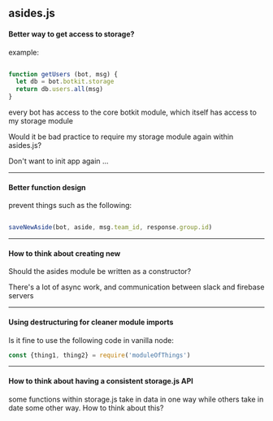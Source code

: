 ## asides.js

#### Better way to get access to storage?

example:

```javascript

function getUsers (bot, msg) {
  let db = bot.botkit.storage
  return db.users.all(msg)
}

```

every bot has access to the core botkit module, which itself has access to my storage module

Would it be bad practice to require my storage module again within asides.js?

Don't want to init app again ... 

---

#### Better function design

prevent things such as the following:


```javascript

saveNewAside(bot, aside, msg.team_id, response.group.id)

```


---

#### How to think about creating new 

Should the asides module be written as a constructor? 

There's a lot of async work, and communication between slack and firebase servers


--- 
#### Using destructuring for cleaner module imports

Is it fine to use the following code in vanilla node:

```javascript
const {thing1, thing2} = require('moduleOfThings')
```

---

#### How to think about having a consistent storage.js API

some functions within storage.js take in data in one way while others take in date some other way. How to think about this? 